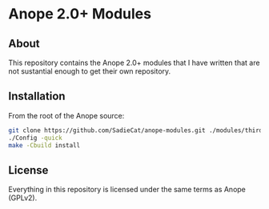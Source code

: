 # Anope 2.0+ Modules

## About

This repository contains the Anope 2.0+ modules that I have written that are not sustantial enough to get their own repository.

## Installation

From the root of the Anope source:

```sh
git clone https://github.com/SadieCat/anope-modules.git ./modules/third/sadiecat
./Config -quick
make -Cbuild install
```

## License

Everything in this repository is licensed under the same terms as Anope (GPLv2).
